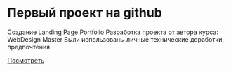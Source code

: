 # Первый проект на github

Создание Landing Page Portfolio
Разработка проекта от автора курса: WebDesign Master
Были использованы личные технические доработки, предпочтения

[Посмотреть](https://vanyasofroni.github.io/first-project/)